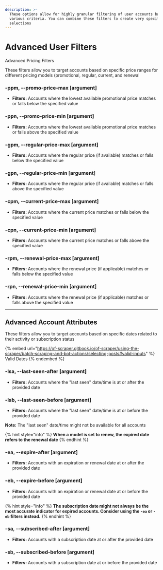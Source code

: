 ```yaml
---
description: >-
  These options allow for highly granular filtering of user accounts based on
  various criteria. You can combine these filters to create very specific
  selections
---
```


# Advanced User Filters

Advanced Pricing Filters

These filters allow you to target accounts based on specific price ranges for different pricing models (promotional, regular, current, and renewal

### -ppm, --promo-price-max \[argument]

* **Filters:** Accounts where the lowest available promotional price matches or falls below the specified value

### -ppn, --promo-price-min \[argument]

* **Filters:** Accounts where the lowest available promotional price matches or falls above the specified value

### -gpm, --regular-price-max \[argument]

* **Filters:** Accounts where the regular price (if available) matches or falls below the specified value

### -gpn, --regular-price-min \[argument]

* **Filters:** Accounts where the regular price (if available) matches or falls above the specified value

### -cpm, --current-price-max \[argument]

* **Filters:** Accounts where the current price matches or falls below the specified value

### -cpn, --current-price-min \[argument]

* **Filters:** Accounts where the current price matches or falls above the specified value

### -rpm, --renewal-price-max \[argument]

* **Filters:** Accounts where the renewal price (if applicable) matches or falls below the specified value

### -rpn, --renewal-price-min \[argument]

* **Filters:** Accounts where the renewal price (if applicable) matches or falls above the specified value



***

## Advanced Account Attributes

These filters allow you to target accounts based on specific dates related to their activity or subscription status

{% embed url="https://of-scraper.gitbook.io/of-scraper/using-the-scraper/batch-scraping-and-bot-actions/selecting-posts#valid-inputs" %}
Valid Dates
{% endembed %}

### -lsa, --last-seen-after \[argument]

* **Filters:** Accounts where the "last seen" date/time is at or after the provided date

### -lsb, --last-seen-before \[argument]

* **Filters:** Accounts where the "last seen" date/time is at or before the provided date

**Note:** The "last seen" date/time might not be available for all accounts

{% hint style="info" %}
**When a model is set to renew, the expired date refers to the renewal date**
{% endhint %}

### -ea, --expire-after \[argument]

* **Filters:** Accounts with an expiration or renewal date at or after the provided date

### -eb, --expire-before \[argument]

* **Filters:** Accounts with an expiration or renewal date at or before the provided date

{% hint style="info" %}
**The subscription date might not always be the most accurate indicator for expired accounts. Consider using the `-ea` or `-eb` filters instead.**
{% endhint %}

### -sa, --subscribed-after \[argument]

* **Filters:** Accounts with a subscription date at or after the provided date&#x20;

### -sb, --subscribed-before \[argument]

* **Filters:** Accounts with a subscription date at or before the provided date
